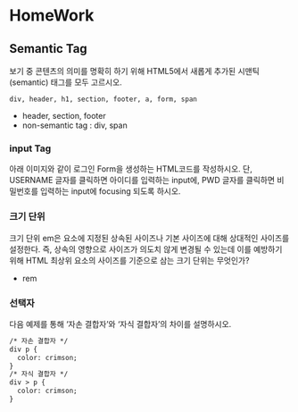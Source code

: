 # HomeWork
## Semantic Tag
보기 중 콘텐츠의 의미를 명확히 하기 위해 HTML5에서 새롭게 추가된 시맨틱(semantic) 태그를 모두 고르시오.
```
div, header, h1, section, footer, a, form, span
```
- header, section, footer
- non-semantic tag : div, span

### input Tag
아래 이미지와 같이 로그인 Form을 생성하는 HTML코드를 작성하시오. 단, USERNAME 글자를 클릭하면 아이디를 입력하는 input에, PWD 글자를 클릭하면 비밀번호를 입력하는 input에 focusing 되도록 하시오.

### 크기 단위
크기 단위 em은 요소에 지정된 상속된 사이즈나 기본 사이즈에 대해 상대적인 사이즈를 설정한다. 즉, 상속의 영향으로 사이즈가 의도치 않게 변경될 수 있는데 이를 예방하기 위해 HTML 최상위 요소의 사이즈를 기준으로 삼는 크기 단위는 무엇인가?
- rem

### 선택자
다음 예제를 통해 ‘자손 결합자’와 ‘자식 결합자’의 차이를 설명하시오.
```html
/* 자손 결합자 */
div p {
  color: crimson;
}
/* 자식 결합자 */
div > p {
  color: crimson;
}
```